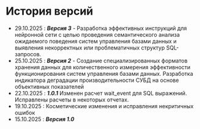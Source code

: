 # История версий
- 29.10.2025 : ***Версия 3*** - Разработка эффективных инструкций для нейронной сети с целью проведения семантического анализа ожидаемого поведения систем управления базами данных и выявления некорректных или проблематичных структур SQL-запросов.
- 25.10.2025 : ***Версия 2*** - Создание специализированных форматов хранения данных для количественного измерения эффективности функционирования систем управления базами данных. Разработка индикатора деградации производительности СУБД на основе объективных показателей
- 22.10.2025 : ***1.0.1*** Изменен расчет wait_event для SQL выражений. Исправлены расчеты в некоторых отчетах.
- 19.10.2025 : Косметические изменения и исправления некритичных ошибок
- 15.10.2025 : ***Версия 1.0*** 
